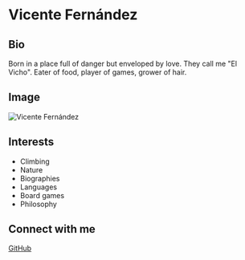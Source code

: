 # Vicente Fernández

## Bio
Born in a place full of danger but enveloped by love. They call me "El Vicho". Eater of food, player of games, grower of hair.


## Image
![Vicente Fernández](https://static1.srcdn.com/wordpress/wp-content/uploads/2021/12/Arcane-Jayce-Viktor-2.png)

## Interests
- Climbing
- Nature
- Biographies
- Languages
- Board games
- Philosophy

## Connect with me
[GitHub](https://github.com/vich1n)
